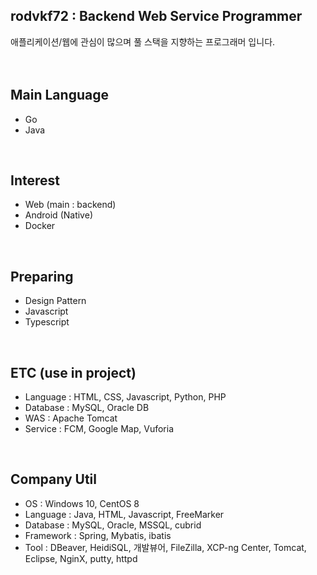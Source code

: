 ## rodvkf72 : Backend Web Service Programmer

애플리케이션/웹에 관심이 많으며 풀 스택을 지향하는 프로그래머 입니다.
<br>
<br>
<br>

## Main Language

- Go
- Java 
<br>

## Interest

- Web (main : backend)
- Android (Native)
- Docker
<br>

## Preparing

- Design Pattern
- Javascript
- Typescript
<br>

## ETC (use in project)

- Language : HTML, CSS, Javascript, Python, PHP
- Database : MySQL, Oracle DB
- WAS : Apache Tomcat
- Service : FCM, Google Map, Vuforia
<br>

## Company Util

- OS : Windows 10, CentOS 8
- Language : Java, HTML, Javascript, FreeMarker
- Database : MySQL, Oracle, MSSQL, cubrid
- Framework : Spring, Mybatis, ibatis
- Tool : DBeaver, HeidiSQL, 개발뷰어, FileZilla, XCP-ng Center, Tomcat, Eclipse, NginX, putty, httpd
<br>
